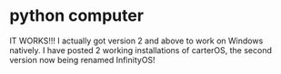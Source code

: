 # python computer
IT WORKS!!!
I actually got version 2 and above to work on Windows natively. 
I have posted 2 working installations of carterOS, the second version now being renamed InfinityOS!
